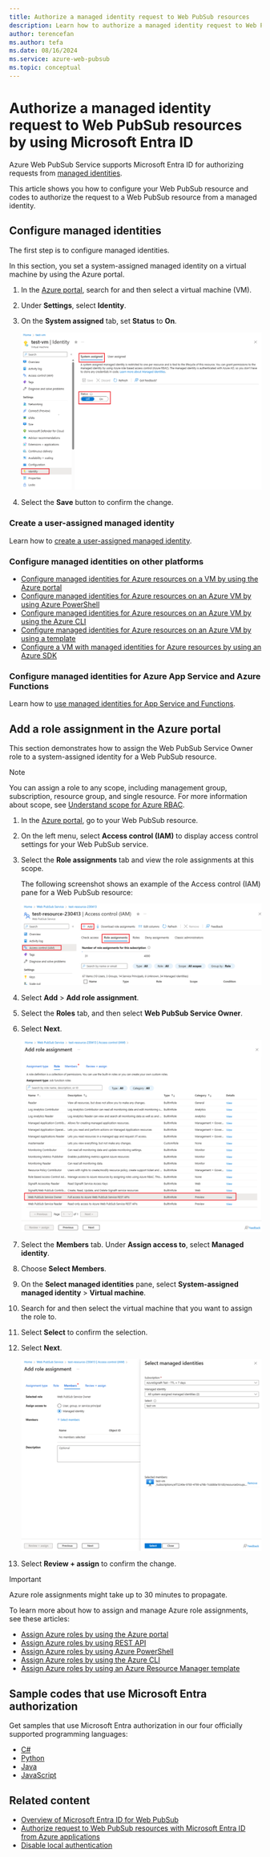 ```yaml
---
title: Authorize a managed identity request to Web PubSub resources
description: Learn how to authorize a managed identity request to Web PubSub resources by using Microsoft Entra ID.
author: terencefan
ms.author: tefa
ms.date: 08/16/2024
ms.service: azure-web-pubsub
ms.topic: conceptual
---
```


# Authorize a managed identity request to Web PubSub resources by using Microsoft Entra ID

Azure Web PubSub Service supports Microsoft Entra ID for authorizing requests from [managed identities](../active-directory/managed-identities-azure-resources/overview.md).

This article shows you how to configure your Web PubSub resource and codes to authorize the request to a Web PubSub resource from a managed identity.

## Configure managed identities

The first step is to configure managed identities.

In this section, you set a system-assigned managed identity on a virtual machine by using the Azure portal.

1. In the [Azure portal](https://portal.azure.com/), search for and then select a virtual machine (VM).
1. Under **Settings**, select **Identity**.
1. On the **System assigned** tab, set **Status** to **On**.

   ![Screenshot that shows creating a system identity for a virtual machine.](./media/howto-authorize-from-managed-identity/identity-virtual-machine.png)
1. Select the **Save** button to confirm the change.

### Create a user-assigned managed identity

Learn how to [create a user-assigned managed identity](../active-directory/managed-identities-azure-resources/how-manage-user-assigned-managed-identities.md#create-a-user-assigned-managed-identity).

### Configure managed identities on other platforms

- [Configure managed identities for Azure resources on a VM by using the Azure portal](../active-directory/managed-identities-azure-resources/qs-configure-portal-windows-vm.md)
- [Configure managed identities for Azure resources on an Azure VM by using Azure PowerShell](../active-directory/managed-identities-azure-resources/qs-configure-powershell-windows-vm.md)
- [Configure managed identities for Azure resources on an Azure VM by using the Azure CLI](../active-directory/managed-identities-azure-resources/qs-configure-cli-windows-vm.md)
- [Configure managed identities for Azure resources on an Azure VM by using a template](../active-directory/managed-identities-azure-resources/qs-configure-template-windows-vm.md)
- [Configure a VM with managed identities for Azure resources by using an Azure SDK](../active-directory/managed-identities-azure-resources/qs-configure-sdk-windows-vm.md)

### Configure managed identities for Azure App Service and Azure Functions

Learn how to [use managed identities for App Service and Functions](../app-service/overview-managed-identity.md).

## Add a role assignment in the Azure portal

This section demonstrates how to assign the Web PubSub Service Owner role to a system-assigned identity for a Web PubSub resource.

> [!NOTE]
> You can assign a role to any scope, including management group, subscription, resource group, and single resource. For more information about scope, see [Understand scope for Azure RBAC](../role-based-access-control/scope-overview.md).

1. In the [Azure portal](https://portal.azure.com/), go to your Web PubSub resource.

1. On the left menu, select **Access control (IAM)** to display access control settings for your Web PubSub service.

1. Select the **Role assignments** tab and view the role assignments at this scope.

   The following screenshot shows an example of the Access control (IAM) pane for a Web PubSub resource:

   ![Screenshot that shows an example of the Access control (IAM) pane.](./media/howto-authorize-from-managed-identity/access-control.png)

1. Select **Add** > **Add role assignment**.

1. Select the **Roles** tab, and then select **Web PubSub Service Owner**.

1. Select **Next**.

   ![Screenshot that shows adding a role assignment.](./media/howto-authorize-from-managed-identity/add-role-assignment.png)

1. Select the **Members** tab. Under **Assign access to**, select **Managed identity**.

1. Choose **Select Members**.

1. On the **Select managed identities** pane, select **System-assigned managed identity** > **Virtual machine**.

1. Search for and then select the virtual machine that you want to assign the role to.

1. Select **Select** to confirm the selection.

1. Select **Next**.

   ![Screenshot that shows assigning a role to managed identities.](./media/howto-authorize-from-managed-identity/assign-role-to-managed-identities.png)

1. Select **Review + assign** to confirm the change.

> [!IMPORTANT]
> Azure role assignments might take up to 30 minutes to propagate.

To learn more about how to assign and manage Azure role assignments, see these articles:

- [Assign Azure roles by using the Azure portal](../role-based-access-control/role-assignments-portal.yml)
- [Assign Azure roles by using REST API](../role-based-access-control/role-assignments-rest.md)
- [Assign Azure roles by using Azure PowerShell](../role-based-access-control/role-assignments-powershell.md)
- [Assign Azure roles by using the Azure CLI](../role-based-access-control/role-assignments-cli.md)
- [Assign Azure roles by using an Azure Resource Manager template](../role-based-access-control/role-assignments-template.md)

## Sample codes that use Microsoft Entra authorization

Get samples that use Microsoft Entra authorization in our four officially supported programming languages:

- [C#](./howto-create-serviceclient-with-net-and-azure-identity.md)
- [Python](./howto-create-serviceclient-with-python-and-azure-identity.md)
- [Java](./howto-create-serviceclient-with-java-and-azure-identity.md)
- [JavaScript](./howto-create-serviceclient-with-javascript-and-azure-identity.md)

## Related content

- [Overview of Microsoft Entra ID for Web PubSub](concept-azure-ad-authorization.md)
- [Authorize request to Web PubSub resources with Microsoft Entra ID from Azure applications](howto-authorize-from-application.md)
- [Disable local authentication](./howto-disable-local-auth.md)
